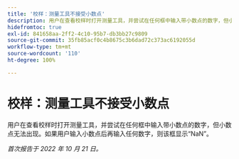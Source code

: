 ```yaml
---
title: '校样：测量工具不接受小数点'
description: 用户在查看校样时打开测量工具，并尝试在任何框中输入带小数点的数字，但小数点无法出现。如果用户输入小数点后再输入任何数字，则该框显示 NaN。
hidefromtoc: true
exl-id: 841658aa-2ff2-4c10-95b7-db3bb27c9809
source-git-commit: 35fb85acf0c4b8675c3b6dad72c373ac6192055d
workflow-type: tm+mt
source-wordcount: '110'
ht-degree: 100%

---
```


# 校样：测量工具不接受小数点

<!--Requested article.This article is on the WF and WFP TOC. -->

用户在查看校样时打开测量工具，并尝试在任何框中输入带小数点的数字，但小数点无法出现。如果用户输入小数点后再输入任何数字，则该框显示“NaN”。

_首次报告于 2022 年 10 月 21 日。_
